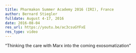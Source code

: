 ```yaml
---
title: Pharmakon Summer Academy 2016 (IRI), France
author: Bernard Stiegler
fulldate: August 4-17, 2016
date: 2016-08-04
res_url: https://youtu.be/ac3csuGYFxE
res_type: video
---
```

“Thinking the care with Marx into the coming exosomatization”
